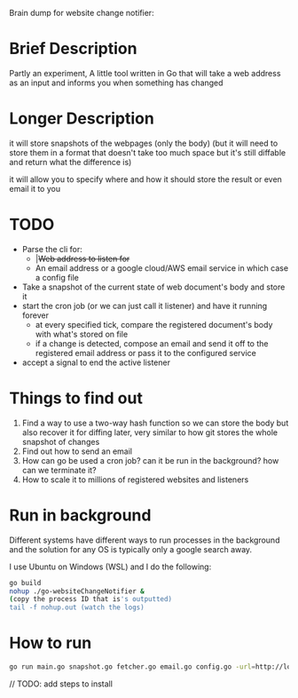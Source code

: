 Brain dump for website change notifier:


# Brief Description

Partly an experiment, A little tool written in Go that will take a web address as an input and informs you when something has changed



# Longer Description

it will store snapshots of the webpages (only the body) (but it will need to store them in a format that doesn't take too much space but it's still diffable and return what the difference is)

it will allow you to specify where and how it should store the result or even email it to you

# TODO
- Parse the cli for:
  - |~~Web address to listen for~~
  - An email address or a google cloud/AWS email service in which case a config file
- Take a snapshot of the current state of web document's body and store it
- start the cron job (or we can just call it listener) and have it running forever
  - at every specified tick, compare the registered document's body with what's stored on file
  - if a change is detected, compose an email and send it off to the registered email address or pass it to the configured service
- accept a signal to end the active listener

# Things to find out
  1. Find a way to use a two-way hash function so we can store the body but also recover it for diffing later, very similar to how git stores the whole snapshot of changes  
  2. Find out how to send an email 
  3. How can go be used a cron job? can it be run in the background? how can we terminate it? 
  4. How to scale it to millions of registered websites and listeners


# Run in background

Different systems have different ways to run processes in the background and the solution for any OS is typically only a google search away.

I use Ubuntu on Windows (WSL) and I do the following:

```sh
go build
nohup ./go-websiteChangeNotifier &
(copy the process ID that is's outputted)
tail -f nohup.out (watch the logs)
```

# How to run

```sh
go run main.go snapshot.go fetcher.go email.go config.go -url=http://localhost:8000 -config=./config.json 
```
// TODO: add steps to install
